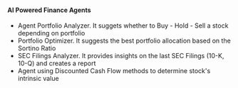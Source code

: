 #### AI Powered Finance Agents
- Agent Portfolio Analyzer. It suggets whether to Buy - Hold - Sell a stock depending on portfolio
- Portfolio Optimizer. It suggests the best portfolio allocation based on the Sortino Ratio
- SEC Filings Analyzer. It provides insights on the last SEC Filings (10-K, 10-Q) and creates a report
- Agent using Discounted Cash Flow methods to determine stock's intrinsic value
